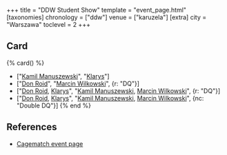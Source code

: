 +++
title = "DDW Student Show"
template = "event_page.html"
[taxonomies]
chronology = ["ddw"]
venue = ["karuzela"]
[extra]
city = "Warszawa"
toclevel = 2
+++

## Card

{% card() %}
- ["[Kamil Manuszewski](@/w/kamil-aleksander.md)", "[Klarys](@/w/klarys.md)"]
- ["[Don Roid](@/w/don-roid.md)", "[Marcin Wilkowski](@/w/jedrus-bulecka.md)", {r: "DQ"}]
- ["[Don Roid](@/w/don-roid.md), [Klarys](@/w/klarys.md)", "[Kamil Manuszewski](@/w/kamil-aleksander.md),
    [Marcin Wilkowski](@/w/jedrus-bulecka.md)", {r: "DQ"}]
- ["[Don Roid](@/w/don-roid.md), [Klarys](@/w/klarys.md)", "[Kamil Manuszewski](@/w/kamil-aleksander.md),
    [Marcin Wilkowski](@/w/jedrus-bulecka.md)", {nc: "Double DQ"}]
{% end %}

## References

* [Cagematch event page](https://www.cagematch.net/?id=1&nr=39143)
